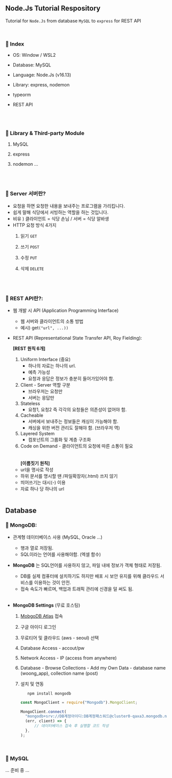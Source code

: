 ## Node.Js Tutorial Respository

Tutorial for `Node.Js` from database `MySQL` to `express` for REST API

<br>

### 📌 Index
- OS: Window / WSL2
- Database: MySQL
- Language: Node.Js (v16.13)
- Library: express, nodemon 
- typeorm
- REST API

  <br>  
  <br>

### 📌 Library & Third-party Module

1. MySQL
2. express
3. nodemon
...

   <br>
   <br>

### 📌 Server 서버란?

- 요청을 하면 요청한 내용을 보내주는 프로그램을 가리킵니다.
- 쉽게 말해 식당에서 서빙하는 역할을 하는 것입니다.
- 비유 ) 클라이언트 = 식당 손님 / 서버 = 식당 알바생
- HTTP 요청 방식 4가지
  1.  읽기 `GET`
  2.  쓰기 `POST`
  3.  수정 `PUT`
  4.  삭제 `DELETE`

      <br>
      <br>

### 📌 REST API란?:

- 웹 개발 시 API (Application Programming Interface)

  - 웹 서버와 클라이언트의 소통 방법
  - 예시) get`("url", ...))`

- REST API (Representational State Transfer API, Roy Fielding):

  **[REST 원칙 6개]**

  1.  Uniform Interface (중요)
      - 하나의 자료는 하나의 url.
      - 예측 가능성
      - 요청과 응답은 정보가 충분히 들어가있어야 함.
  2.  Client - Server 역할 구분
      - 브라우저는 요청만
      - 서버는 응답만
  3.  Stateless
      - 요청1, 요청2 즉 각각의 요청들은 의존성이 없어야 함.
  4.  Cacheable
      - 서버에서 보내주는 정보들은 캐싱이 가능해야 함.
      - 캐싱을 위한 버전 관리도 잘해야 함. (브라우저 역)
  5.  Layered System
      - 컴포넌트의 그룹화 및 계층 구조화
  6.  Code on Demand - 클라이언트의 요청에 따른 소통이 필요  
      <br>
      <br>
      **[이름짓기 원칙]**

  - url을 명사로 작성
  - 하위 문서를 명시할 땐 /파일확장자(.html) 쓰지 않기
  - 띄어쓰기는 대시(-) 이용
  - 자료 하나 당 하나의 url
    <br>
    <br>

## Database

### 📌 MongoDB:

- 관계형 데이터베이스 사용 (MySQL, Oracle ...)
  - 행과 열로 저장됨.
  - SQL이라는 언어를 사용해야함. (엑셀 함수)
- **MongoDB** 는 SQL언어를 사용하지 않고, 파일 내에 정보가 객체 형태로 저장됨.

  - DB를 실제 컴퓨터에 설치하기도 하지만 배포 시 보안 유지를 위해 클라우드 서비스를 이용하는 것이 안전.
  - 접속 속도가 빠르며, 백업과 트래픽 관리에 신경을 덜 써도 됨.  
    <br>

- **MongoDB Settings** (무료 호스팅)

  1.  [MobgoDB Atlas](https://www.mongodb.com/cloud/atlas/lp/try2?https://www.mongodb.com/cloud/atlas/lp/try2-aterms&utm_source=google&utm_campaign=gs_apac_south_korea_search_core_brand_atlas_desktop&utm_term=mongodb%20atlas&utm_medium=cpc_paid_search&utm_ad=e&utm_ad_campaign_id=12212624365&adgroup=115749706543&gclid=CjwKCAjw3cSSBhBGEiwAVII0Z_VbB0FGyTHppv24KCVIr-Kn7ARePSG0yPsoPpFvJrOaZAznxERkahoCoKsQAvD_BwE) 접속
  2.  구글 아이디 로그인
  3.  무료티어 및 클라우드 (aws - seoul) 선택
  4.  Database Access - accout/pw
  5.  Network Access - IP (access from anywhere)
  6.  Database - Browse Collections - Add my Own Data - database name (woong_app), collection name (post)
  7.  설치 및 연동

      ```
         npm install mongodb
      ```

      ```javascript
      const MongoClient = require("Mongodb").MongoClient;

      MongoClient.connect(
      	"mongodb+srv://DB계정아이디:DB계정패스워드@cluster0-qaxa3.mongodb.net/데이터베이스이름?retryWrites=true&w=majority",
      	(err, client) => {
      		// 데이터베이스 접속 후 실행할 코드 작성
      	},
      );
      ```

<br>

### 📌 MySQL

... 준비 중 ... 
